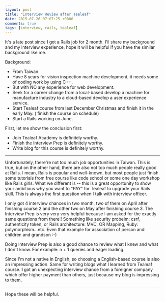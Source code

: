 ```yaml
---
layout: post
title: "Interview Review after Tealeaf"
date: 2015-07-26 07:07:25 +0800
comments: true
tags: [interview, rails, tealeaf]
---
```


It's a late post since I got a Rails job for 2 month. I'll share my background and my interview experience, hope it will be helpful if you have the similar background like me.

Background:

- From Taiwan
- Have 8 years for vision inspection machine development, it needs some of coding work by using C++.
- But with NO any experience for web development.
- Seek for a career change from a local-based develop a machine for manufacture industry to a cloud-based develop a user experience service.
- Start Tealeaf course from last December Christmas and finish it in the early May. ( finish the course on schedule)
- Start a Rails working on June.

First, let me show the conclusion first:

- Join Tealeaf Academy is definitely worthy.
- Finish the Interview Prep is definitely worthy.
- Write blog for this course is definitely worthy.

----------

Unfortunately, there're not too much job opportunities in Taiwan. This is true, but on the other hand, there are also not too much people really good at Rails. I mean, Rails is popular and well-known, but most people just finish some tutorials from free course like code school or some one day workshop like Rails girls. What we different is -- this is a great opportunity to show your ambitious why you want to "PAY" for Tealeaf to upgrade your Rails skill. This is always the first question when I talk with interview officer.

I only got 4 interview chances in two month, two of them on April after finishing course 2 and the other two on May after finishing course 3. The Interview Prep is very very very helpful because I am asked for the exactly same questions from there!! Something like security probelm: csrf, authenticity token, or Rails architecture: MVC, OR Mapping, Ruby: polymorphism...etc. Even that example for association of person and children and grandson :-)

Doing Interview Prep is also a good chance to review what I knew and what I don't know. For example: n + 1 queries and eager loading.

Since I'm not a native in English, so choosing a English-based course is also an impressing action. Same for writing blogs what I learned from Tealeaf course. I got an unexpecting interview chance from a foreigner company which offer higher payment than others, just because my blog is impressing to them.

----------

Hope these will be helpful.

